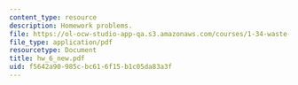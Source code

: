 ```yaml
---
content_type: resource
description: Homework problems.
file: https://ol-ocw-studio-app-qa.s3.amazonaws.com/courses/1-34-waste-containment-and-remediation-technology-spring-2004/f5642a90985cbc616f15b1c05da83a3f_hw_6_new.pdf
file_type: application/pdf
resourcetype: Document
title: hw_6_new.pdf
uid: f5642a90-985c-bc61-6f15-b1c05da83a3f
---
```

